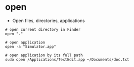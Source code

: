 # open

- Open files, directories, applications

```shell
# open current directory in Finder
open "."

# open application
open -a "Simulator.app"

# open application by its full path
sudo open /Applications/TextEdit.app ~/Documents/doc.txt
```

